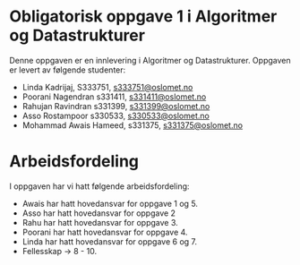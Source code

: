 # Obligatorisk oppgave 1 i Algoritmer og Datastrukturer

Denne oppgaven er en innlevering i Algoritmer og Datastrukturer. 
Oppgaven er levert av følgende studenter:
* Linda Kadrijaj, S333751, s333751@oslomet.no
* Poorani Nagendran s331411, s331411@oslomet.no
* Rahujan Ravindran s331399, s331399@oslomet.no
* Asso Rostampoor s330533, s330533@oslomet.no
* Mohammad Awais Hameed, s331375, s331375@oslomet.no

# Arbeidsfordeling

I oppgaven har vi hatt følgende arbeidsfordeling:
* Awais har hatt hovedansvar for oppgave 1 og 5. 
* Asso har hatt hovedansvar for oppgave 2
* Rahu har hatt hovedansvar for oppgave 3. 
* Poorani har hatt hovedansvar for oppgave 4. 
* Linda har hatt hovedansvar for oppgave 6 og 7.
* Fellesskap -> 8 - 10.

